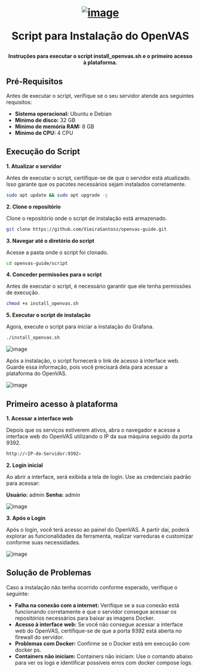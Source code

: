 <h1 align="center">

[![image](https://github.com/user-attachments/assets/23613c58-4849-4e12-8c82-4baa553f5595)](https://www.openvas.org/)

Script para Instalação do OpenVAS

</h1>

<h4 align="center">

Instruções para executar o script install_openvas.sh e o primeiro acesso à plataforma. 

</h4>

## Pré-Requisitos

Antes de executar o script, verifique se o seu servidor atende aos seguintes requisitos:

- **Sistema operacional:** Ubuntu e Debian
- **Mínimo de disco:** 32 GB
- **Mínimo de memória RAM:** 8 GB
- **Mínimo de CPU:** 4 CPU


## Execução do Script
**1. Atualizar o servidor**

Antes de executar o script, certifique-se de que o servidor está atualizado. Isso garante que os pacotes necessários sejam instalados corretamente.
```bash
sudo apt update && sudo apt upgrade -y
```

**2. Clone o repositório**

Clone o repositório onde o script de instalação está armazenado.
```bash
git clone https://github.com/VieiraSantosz/openvas-guide.git
```

**3. Navegar até o diretório do script**

Acesse a pasta onde o script foi clonado.
```bash
cd openvas-guide/script
```

**4. Conceder permissões para o script**

Antes de executar o script, é necessário garantir que ele tenha permissões de execução.
```bash
chmod +x install_openvas.sh
```

**5. Executar o script de instalação**

Agora, execute o script para iniciar a instalação do Grafana.
```bash
./install_openvas.sh
```

![image](https://github.com/user-attachments/assets/2589a0d3-4fbf-4b3b-903b-04a5ca431583)


Após a instalação, o script fornecerá o link de acesso à interface web. Guarde essa informação, pois você precisará dela para acessar a plataforma do OpenVAS.

![image](https://github.com/user-attachments/assets/53c8f038-64b7-46d6-a9b3-1b2c45860a92)


## Primeiro acesso à plataforma

**1. Acessar a interface web**

Depois que os serviços estiverem ativos, abra o navegador e acesse a interface web do OpenVAS utilizando o IP da sua máquina seguido da porta 9392.
```bash
http://<IP-do-Servidor:9392>
```

**2. Login inicial**

Ao abrir a interface, será exibida a tela de login. Use as credenciais padrão para acessar:

**Usuário:** admin
**Senha:** admin

![image](https://github.com/user-attachments/assets/58360927-e99a-4cd4-8026-2b755781ebb1)


**3. Após o Login**

Após o login, você terá acesso ao painel do OpenVAS. A partir daí, poderá explorar as funcionalidades da ferramenta, realizar varreduras e customizar conforme suas necessidades.

![image](https://github.com/user-attachments/assets/3eb18050-5048-433c-820f-f9a6f1896743)


## Solução de Problemas

Caso a instalação não tenha ocorrido conforme esperado, verifique o seguinte:
- **Falha na conexão com a internet:** Verifique se a sua conexão está funcionando corretamente e que o servidor consegue acessar os repositórios necessários para baixar as imagens Docker.
- **Acesso à interface web:** Se você não consegue acessar a interface web do OpenVAS, certifique-se de que a porta 9392 está aberta no firewall do servidor.
- **Problemas com Docker:** Confirme se o Docker está em execução com docker ps.
- **Containers não iniciam:** Containers não iniciam: Use o comando abaixo para ver os logs e identificar possíveis erros com docker compose logs.

